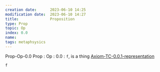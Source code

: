 ```yaml
---
creation date:		2023-06-10 14:25
modification date:	2023-06-10 14:27
title: 				Proposition
type: Prop
topic: Op
index: 0.0
name:
tags: metaphsysics 
---
```

Prop-Op-0.0
Prop : Op : 0.0 : `f`, is a thing [Axiom-TC-0.0.1-representation](Axiom-TC-0.0.1-representation.md)
```
f
```